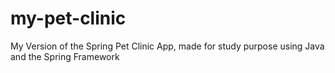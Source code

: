# my-pet-clinic
My Version of the Spring Pet Clinic App, made for study purpose using Java and the Spring Framework
